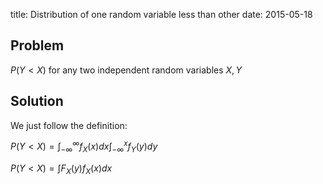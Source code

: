 title: Distribution of one random variable less than other
date: 2015-05-18


## Problem

$P(Y<X)$ for any two independent random variables $X,Y$

## Solution

We just follow the definition:

$P(Y<X) = \int_{-\infty}^{\infty}f_X(x)dx \int_{-\infty}^{x}f_Y(y)dy$

$P(Y <X) = \int F_X(y)f_X(x)dx$
